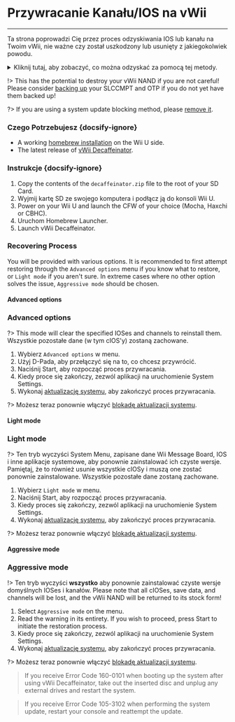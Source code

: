 # Przywracanie Kanału/IOS na vWii
---
Ta strona poprowadzi Cię przez proces odzyskiwania IOS lub kanału na Twoim vWii, nie ważne czy został uszkodzony lub usunięty z jakiegokolwiek powodu.

<details>
<summary>Kliknij tutaj, aby zobaczyć, co można odzyskać za pomocą tej metody.</summary>

- Wii Menu Manual
- vWii System Channel
- Region Select
- System Menu
- Mii Channel
- Wii U Menu
- Wii Shop Channel
- IOS 9
- IOS 12
- IOS 13
- IOS 14
- IOS 15
- IOS 17
- IOS 21
- IOS 22
- IOS 28
- IOS 31
- IOS 33
- IOS 34
- IOS 35
- IOS 36
- IOS 37
- IOS 38
- IOS 41
- IOS 43
- IOS 45
- IOS 46
- IOS 48
- IOS 53
- IOS 55
- IOS 56
- IOS 57
- IOS 58
- IOS 59
- IOS 62
- IOS 80
- BC-NAND
- BC-WFS

</details>

!> This has the potential to destroy your vWii NAND if you are not careful! Please consider [backing up](mocha/online-exploit/nand-backup) your SLCCMPT and OTP if you do not yet have them backed up!

?> If you are using a system update blocking method, please [remove it](unblock-updates).

### Czego Potrzebujesz {docsify-ignore}

- A working [homebrew installation](introduction) on the Wii U side.
- The latest release of [vWii Decaffeinator](https://github.com/GaryOderNichts/vWii-Decaffeinator/releases).

### Instrukcje {docsify-ignore}

1. Copy the contents of the `decaffeinator.zip` file to the root of your SD Card.
1. Wyjmij kartę SD ze swojego komputera i podłącz ją do konsoli Wii U.
1. Power on your Wii U and launch the CFW of your choice (Mocha, Haxchi or CBHC).
1. Uruchom Homebrew Launcher.
1. Launch vWii Decaffeinator.

### Recovering Process

You will be provided with various options. It is recommended to first attempt restoring through the `Advanced options` menu if you know what to restore, or `Light mode` if you aren't sure. In extreme cases where no other option solves the issue, `Aggressive mode` should be chosen.

<!-- tabs:start -->

#### **Advanced options**

### Advanced options

?> This mode will clear the specified IOSes and channels to reinstall them. Wszystkie pozostałe dane (w tym cIOS'y) zostaną zachowane.

1. Wybierz `Advanced options` w menu.
1. Użyj D-Pada, aby przełączyć się na to, co chcesz przywrócić.
1. Naciśnij Start, aby rozpocząć proces przywracania.
1. Kiedy proce się zakończy, zezwól aplikacji na uruchomienie System Settings.
1. Wykonaj [aktualizację systemu](https://en-americas-support.nintendo.com/app/answers/detail/a_id/1136/~/how-to-perform-a-system-update), aby zakończyć proces przywracania.

?> Możesz teraz ponownie włączyć [blokadę aktualizacji systemu](block-updates).

#### **Light mode**

### Light mode

?> Ten tryb wyczyści System Menu, zapisane dane Wii Message Board, IOS i inne aplikacje systemowe, aby ponownie zainstalować ich czyste wersje. Pamiętaj, że to również usunie wszystkie cIOSy i muszą one zostać ponownie zainstalowane. Wszystkie pozostałe dane zostaną zachowane.

1. Wybierz `Light mode` w menu.
1. Naciśnij Start, aby rozpocząć proces przywracania.
1. Kiedy proces się zakończy, zezwól aplikacji na uruchomienie System Settings.
1. Wykonaj [aktualizację systemu](https://en-americas-support.nintendo.com/app/answers/detail/a_id/1136/~/how-to-perform-a-system-update), aby zakończyć proces przywracania.

?> Możesz teraz ponownie włączyć [blokadę aktualizacji systemu](block-updates).

#### **Aggressive mode**

### Aggressive mode

!> Ten tryb wyczyści **wszystko** aby ponownie zainstalować czyste wersje domyślnych IOSes i kanałów. Please note that all cIOSes, save data, and channels will be lost, and the vWii NAND will be returned to its stock form!

1. Select `Aggressive mode` on the menu.
1. Read the warning in its entirety. If you wish to proceed, press Start to initiate the restoration process.
1. Kiedy proce się zakończy, zezwól aplikacji na uruchomienie System Settings.
1. Wykonaj [aktualizację systemu](https://en-americas-support.nintendo.com/app/answers/detail/a_id/1136/~/how-to-perform-a-system-update), aby zakończyć proces przywracania.

?> Możesz teraz ponownie włączyć [blokadę aktualizacji systemu](block-updates).

> If you receive Error Code 160-0101 when booting up the system after using vWii Decaffeinator, take out the inserted disc and unplug any external drives and restart the system.

<!-- tabs:end -->

> If you receive Error Code 105-3102 when performing the system update, restart your console and reattempt the update.
